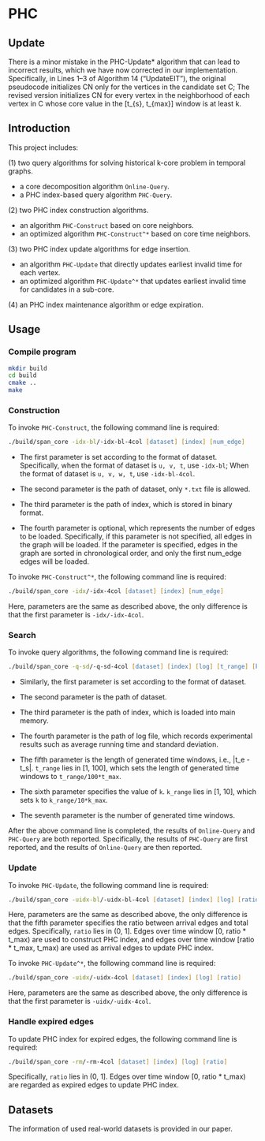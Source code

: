# PHC
## Update
There is a minor mistake in the PHC-Update* algorithm that can lead to incorrect results, which we have now corrected in our implementation.
Specifically, in Lines 1–3 of Algorithm 14 (“UpdateEIT”), the original pseudocode initializes CN only for the vertices in the candidate set C;
The revised version initializes CN for every vertex in the neighborhood of each vertex in C whose core value in the [t_{s}, t_{max}] window is at least k.

## Introduction
This project includes:

(1) two query algorithms for solving historical k-core problem in temporal graphs.

- a core decomposition algorithm ```Online-Query```.
- a PHC index-based query algorithm ```PHC-Query```.

(2) two PHC index construction algorithms.

- an algorithm ```PHC-Construct``` based on core neighbors.
- an optimized algorithm ```PHC-Construct^*``` based on core time neighbors.

(3) two PHC index update algorithms for edge insertion.

- an algorithm ```PHC-Update``` that directly updates earliest invalid time for each vertex.
- an optimized algorithm ```PHC-Update^*``` that updates earliest invalid time for candidates in a sub-core.

(4) an PHC index maintenance algorithm or edge expiration.

## Usage
### Compile program
```zsh
mkdir build
cd build
cmake ..
make
```

### Construction
To invoke ```PHC-Construct```, the following command line is required:
```zsh
./build/span_core -idx-bl/-idx-bl-4col [dataset] [index] [num_edge]
```
- The first parameter is set according to the format of dataset.
Specifically, when the format of dataset is ```u, v, t```, use ```-idx-bl```; When the format of dataset is ```u, v, w, t```, use ```-idx-bl-4col```.

- The second parameter is the path of dataset, only ```*.txt``` file is allowed.

- The third parameter is the path of index, which is stored in binary format.

- The fourth parameter is optional, which represents the number of edges to be loaded.
Specifically, if this parameter is not specified, all edges in the graph will be loaded.
If the parameter is specified, edges in the graph are sorted in chronological order, and only the first num_edge edges will be loaded.

To invoke ```PHC-Construct^*```, the following command line is required:
```zsh
./build/span_core -idx/-idx-4col [dataset] [index] [num_edge]
```
Here, parameters are the same as described above, the only difference is that the first parameter is ```-idx/-idx-4col```.

### Search
To invoke query algorithms, the following command line is required:
```zsh
./build/span_core -q-sd/-q-sd-4col [dataset] [index] [log] [t_range] [k_range] [num_query]
```
- Similarly, the first parameter is set according to the format of dataset.

- The second parameter is the path of dataset.

- The third parameter is the path of index, which is loaded into main memory.

- The fourth parameter is the path of log file, which records experimental results such as average running time and standard deviation.

- The fifth parameter is the length of generated time windows, i.e., |t_e - t_s|. ```t_range``` lies in [1, 100], which sets the length of generated time windows to ```t_range/100*t_max```.

- The sixth parameter specifies the value of ```k```. ```k_range``` lies in [1, 10], which sets ```k``` to ```k_range/10*k_max```.

- The seventh parameter is the number of generated time windows.

After the above command line is completed, the results of ```Online-Query``` and ```PHC-Query``` are both reported.
Specifically, the results of ```PHC-Query``` are first reported, and the results of ```Online-Query``` are then reported.

### Update
To invoke ```PHC-Update```, the following command line is required:
```zsh
./build/span_core -uidx-bl/-uidx-bl-4col [dataset] [index] [log] [ratio]
```
Here, parameters are the same as described above, the only difference is that the fifth parameter specifies the ratio between arrival edges and total edges.
Specifically, ```ratio``` lies in (0, 1]. Edges over time window [0, ratio * t_max) are used to construct PHC index, and edges over time window [ratio * t_max, t_max) are used as arrival edges to update PHC index.

To invoke ```PHC-Update^*```, the following command line is required:
```zsh
./build/span_core -uidx/-uidx-4col [dataset] [index] [log] [ratio]
```
Here, parameters are the same as described above, the only difference is that the first parameter is ```-uidx/-uidx-4col```.

### Handle expired edges
To update PHC index for expired edges, the following command line is required:
```zsh
./build/span_core -rm/-rm-4col [dataset] [index] [log] [ratio]
```
Specifically, ```ratio``` lies in (0, 1]. Edges over time window [0, ratio * t_max) are regarded as expired edges to update PHC index.

## Datasets
The information of used real-world datasets is provided in our paper.
